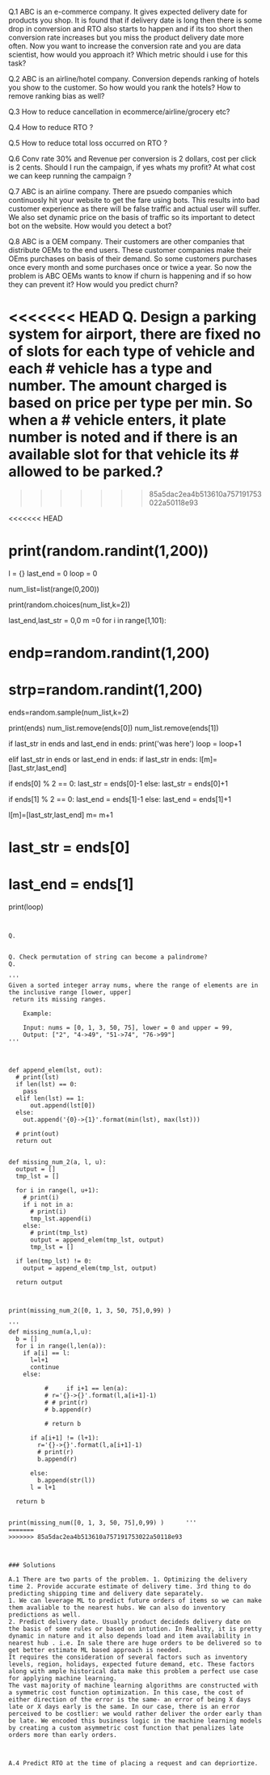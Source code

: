 
Q.1 ABC is an e-commerce company. It gives expected delivery date for products you shop. It is found that if delivery date is long then there is some drop in conversion and RTO also starts to happen and if its too short then conversion rate increases but you miss the product delivery date more often. Now you want to increase the conversion rate and you are data scientist, how would you approach it? Which metric should i use for this task?

Q.2 ABC is an airline/hotel company. Conversion depends ranking of hotels you show to the customer. So how would you rank the hotels? How to remove ranking bias as well?
 

Q.3 How to reduce cancellation in ecommerce/airline/grocery etc?

Q.4 How to reduce RTO ?

Q.5 How to reduce total loss occurred on RTO ?

Q.6 Conv rate 30% and Revenue per conversion is 2 dollars, cost per click is 2 cents. Should I run the campaign, if yes whats my profit? At what cost we can keep running the campaign ?

Q.7 ABC is an airline company. There are psuedo companies which continuosly hit your website to get the fare using bots. This results into bad customer experience as there will be false traffic and actual user will suffer. We also set dynamic price on the basis of traffic so its important to detect bot on the website. How would you detect a bot?

Q.8 ABC is a OEM company. Their customers are other companies that distribute OEMs to the end users. These customer companies make their OEms purchases on basis of their demand. So some customers purchases once every month and some purchases once or twice a year. So now the problem is ABC OEMs wants to know if churn is happening and if so how they can prevent it? How would you predict churn?

<<<<<<< HEAD
Q. Design a parking system for airport, there are fixed no of slots for each type of vehicle and each # vehicle has a type and number. The amount charged is based on price per type per min. So when a # vehicle enters, it plate number is noted and if there is an available slot for that vehicle its # allowed to be parked.?
=======
>>>>>>> 85a5dac2ea4b513610a757191753022a50118e93





<<<<<<< HEAD
# print(random.randint(1,200))
l = {}
last_end = 0
loop = 0

num_list=list(range(0,200))

print(random.choices(num_list,k=2))

last_end,last_str = 0,0
m =0
for i in range(1,101):
  # endp=random.randint(1,200)
  # strp=random.randint(1,200)
  ends=random.sample(num_list,k=2)
  

  print(ends)
  num_list.remove(ends[0])
  num_list.remove(ends[1])

  if last_str in ends and last_end in ends:
    print('was here')
    loop = loop+1

  elif last_str in ends or last_end in ends:
    if   last_str in ends:
      l[m]=[last_str,last_end]





  if ends[0] % 2 == 0:
    last_str = ends[0]-1
  else:
    last_str = ends[0]+1


  if ends[1] % 2 == 0:
    last_end = ends[1]-1
  else:
    last_end = ends[1]+1


  l[m]=[last_str,last_end]
  m= m+1
    
    

  # last_str = ends[0]
  # last_end = ends[1]

print(loop)

```


Q. 


Q. Check permutation of string can become a palindrome?  
Q. 

'''
Given a sorted integer array nums, where the range of elements are in the inclusive range [lower, upper]
 return its missing ranges.

    Example:

    Input: nums = [0, 1, 3, 50, 75], lower = 0 and upper = 99,
    Output: ["2", "4->49", "51->74", "76->99"]
'''



def append_elem(lst, out):
  # print(lst)
  if len(lst) == 0:
    pass
  elif len(lst) == 1:
      out.append(lst[0])
  else:
    out.append('{0}->{1}'.format(min(lst), max(lst)))
    
  # print(out)
  return out


def missing_num_2(a, l, u):
  output = []
  tmp_lst = []
  
  for i in range(l, u+1):
    # print(i)
    if i not in a:
      # print(i)
      tmp_lst.append(i)
    else:
      # print(tmp_lst)
      output = append_elem(tmp_lst, output)
      tmp_lst = []
        
  if len(tmp_lst) != 0:
    output = append_elem(tmp_lst, output)
    
  return output



print(missing_num_2([0, 1, 3, 50, 75],0,99) )   

'''
def missing_num(a,l,u):
  b = []
  for i in range(l,len(a)):
    if a[i] == l:
      l=l+1
      continue
    else:
      
          #     if i+1 == len(a):
          # r='{}->{}'.format(l,a[i+1]-1)
          # # print(r)
          # b.append(r)
          
          # return b
      
      if a[i+1] != (l+1):
        r='{}->{}'.format(l,a[i+1]-1)
        # print(r)
        b.append(r)
        
      else:  
        b.append(str(l))
      l = l+1
  
  return b
       

print(missing_num([0, 1, 3, 50, 75],0,99) )      '''
=======
>>>>>>> 85a5dac2ea4b513610a757191753022a50118e93



### Solutions

A.1 There are two parts of the problem. 1. Optimizing the delivery time 2. Provide accurate estimate of delivery time. 3rd thing to do predicting shipping time and delivery date separately.
1. We can leverage ML to predict future orders of items so we can make them avaliable to the nearest hubs. We can also do inventory predictions as well.
2. Predict delivery date. Usually product decideds delivery date on the basis of some rules or based on intution. In Reality, it is pretty dynamic in nature and it also depends load and item availability in nearest hub . i.e. In sale there are huge orders to be delivered so to get better estimate ML based approach is needed.  
It requires the consideration of several factors such as inventory levels, region, holidays, expected future demand, etc. These factors along with ample historical data make this problem a perfect use case for applying machine learning. 
The vast majority of machine learning algorithms are constructed with a symmetric cost function optimization. In this case, the cost of either direction of the error is the same- an error of being X days late or X days early is the same. In our case, there is an error perceived to be costlier: we would rather deliver the order early than be late. We encoded this business logic in the machine learning models by creating a custom asymmetric cost function that penalizes late orders more than early orders.



A.4 Predict RTO at the time of placing a request and can depriortize. 

